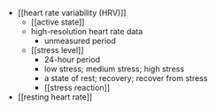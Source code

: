 - [[heart rate variability (HRV)]]
    - [[active state]]
    - high-resolution heart rate data
        - unmeasured period
    - [[stress level]]
        - 24-hour period
        - low stress; medium stress; high stress
        - a state of rest; recovery; recover from stress
        - [[stress reaction]]
- [[resting heart rate]]
